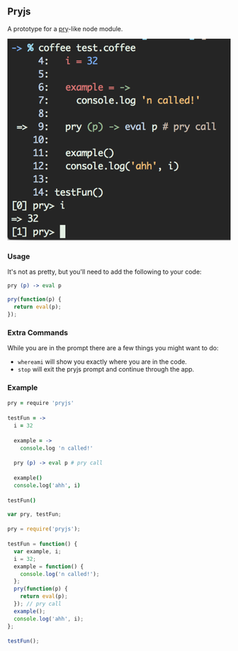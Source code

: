 ## Pryjs
A prototype for a [pry](https://github.com/pry/pry)-like node module.

![pryjs](./assets/screenshot.png)

### Usage
It's not as pretty, but you'll need to add the following to your code:

~~~ coffeescript
pry (p) -> eval p
~~~

~~~ javascript
pry(function(p) {
  return eval(p);
});
~~~

### Extra Commands
While you are in the prompt there are a few things you might want to do:
* `whereami` will show you exactly where you are in the code.
* `stop` will exit the pryjs prompt and continue through the app.

### Example
~~~ coffeescript
pry = require 'pryjs'

testFun = ->
  i = 32

  example = ->
    console.log 'n called!'

  pry (p) -> eval p # pry call

  example()
  console.log('ahh', i)

testFun()
~~~
~~~ javascript
var pry, testFun;

pry = require('pryjs');

testFun = function() {
  var example, i;
  i = 32;
  example = function() {
    console.log('n called!');
  };
  pry(function(p) {
    return eval(p);
  }); // pry call
  example();
  console.log('ahh', i);
};

testFun();
~~~
